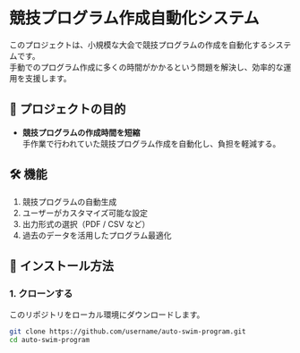 # 競技プログラム作成自動化システム

このプロジェクトは、小規模な大会で競技プログラムの作成を自動化するシステムです。  
手動でのプログラム作成に多くの時間がかかるという問題を解決し、効率的な運用を支援します。

## 📌 プロジェクトの目的

- **競技プログラムの作成時間を短縮**  
  手作業で行われていた競技プログラム作成を自動化し、負担を軽減する。

## 🛠 機能

1. 競技プログラムの自動生成
2. ユーザーがカスタマイズ可能な設定
3. 出力形式の選択（PDF / CSV など）
4. 過去のデータを活用したプログラム最適化

## 🚀 インストール方法

### 1. クローンする
このリポジトリをローカル環境にダウンロードします。

```bash
git clone https://github.com/username/auto-swim-program.git
cd auto-swim-program
